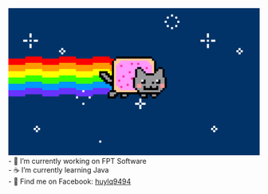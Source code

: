 <div align="center" width="50">
    <img src="https://github.com/huylq94/huylq94/blob/main/images/hellocoders_rounded.gif?raw=true" 
        href="https://github.com/huylq94" 
        alt="Hello Coders" 
        width="625"/> <br>
</div>
- 🏢 I’m currently working on FPT Software <br>
- ☕ I’m currently learning Java <br>
- 🚀 Find me on Facebook:  <a href="https://www.facebook.com/huylq9494/">huylq9494</a>
